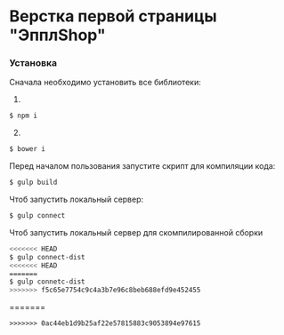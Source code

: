 # Верстка первой страницы "ЭпплShop"

### Установка
Сначала необходимо установить все библиотеки:

1.
```sh
$ npm i
```
2.
```sh
$ bower i
```
Перед началом пользования запустите скрипт для компиляции кода:
```sh
$ gulp build
```
Чтоб запустить локальный сервер: 
```sh
$ gulp connect
```
Чтоб запустить локальный сервер для скомпилированной сборки
```sh
<<<<<<< HEAD
$ gulp connect-dist
<<<<<<< HEAD
=======
$ gulp connetc-dist
>>>>>>> f5c65e7754c9c4a3b7e96c8beb688efd9e452455
```
=======
```
>>>>>>> 0ac44eb1d9b25af22e57815883c9053894e97615
